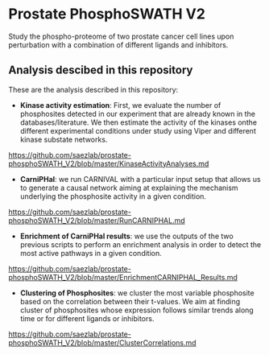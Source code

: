 # Prostate PhosphoSWATH V2

Study the phospho-proteome of two prostate cancer cell lines upon perturbation 
with a combination of different ligands and inhibitors.

## Analysis descibed in this repository

These are the analysis described in this repository:

- **Kinase activity estimation**: First, we evaluate the number of phosphosites
detected in our experiment that are already known in the databases/literature. 
We then estimate the activity of the kinases onthe different experimental 
conditions under study using Viper and different kinase substate networks. 

<https://github.com/saezlab/prostate-phosphoSWATH_V2/blob/master/KinaseActivityAnalyses.md>

- **CarniPHal**: we run CARNIVAL with a particular input setup that allows us
to generate a causal network aiming at explaining the mechanism underlying 
the phosphosite activity in a given condition. 

<https://github.com/saezlab/prostate-phosphoSWATH_V2/blob/master/RunCARNIPHAL.md>

- **Enrichment of CarniPHal results**: we use the outputs of the two previous
scripts to perform an enrichment analysis in order to detect the most active
pathways in a given condition.

<https://github.com/saezlab/prostate-phosphoSWATH_V2/blob/master/EnrichmentCARNIPHAL_Results.md>

- **Clustering of Phosphosites**: we cluster the most variable phosphosite based
on the correlation between their t-values. We aim at finding cluster of 
phosphosites whose expression follows similar trends along time or for different
ligands or inhibitors. 

<https://github.com/saezlab/prostate-phosphoSWATH_V2/blob/master/ClusterCorrelations.md>